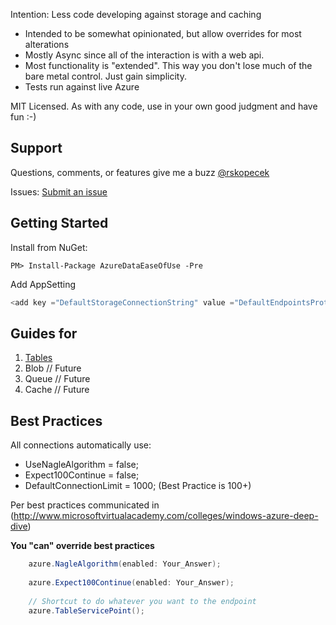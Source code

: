 Intention: Less code developing against storage and caching

* Intended to be somewhat opinionated, but allow overrides for most alterations
* Mostly Async since all of the interaction is with a web api.
* Most functionality is "extended". This way you don't lose much of the bare metal control. Just gain simplicity.
* Tests run against live Azure

MIT Licensed. As with any code, use in your own good judgment and have fun :-)

Support
-------

Questions, comments, or features give me a buzz [@rskopecek](https://twitter.com/rskopecek)

Issues: [Submit an issue](https://github.com/WindowsAzure-Contrib/AzureDataEaseOfUse/issues)


Getting Started
---------------

Install from NuGet:
```
PM> Install-Package AzureDataEaseOfUse -Pre
```

Add AppSetting

```csharp
<add key ="DefaultStorageConnectionString" value ="DefaultEndpointsProtocol=https;AccountName=[name];AccountKey=[key];"/>
```


Guides for
---------

1. [Tables](Tables.md)
2. Blob // Future
3. Queue // Future
4. Cache // Future


Best Practices
--------------


All connections automatically use:

* UseNagleAlgorithm = false;
* Expect100Continue = false;
* DefaultConnectionLimit = 1000; (Best Practice is 100+)

Per best practices communicated in (http://www.microsoftvirtualacademy.com/colleges/windows-azure-deep-dive) 

**You "can" override best practices**

```csharp 
    azure.NagleAlgorithm(enabled: Your_Answer);
    
    azure.Expect100Continue(enabled: Your_Answer);
    
    // Shortcut to do whatever you want to the endpoint
    azure.TableServicePoint();
```








